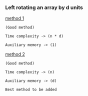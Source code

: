 ### Left rotating an array by d units

[method 1](./method1.cpp)

```
(Good method)

Time complexity -> (n * d)

Auxiliary memory -> (1)

```

[method 2](./method2.cpp)

```
(Good method)

Time complexity -> (n)

Auxiliary memory -> (d)

```

```
Best method to be added
```
